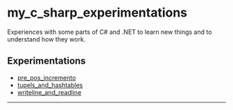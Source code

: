 # my_c_sharp_experimentations

Experiences with some parts of C# and .NET to learn new things and to understand how they work.

## Experimentations
- [pre_pos_incremento](./pre_pos_incremento)
- [tupels_and_hashtables](./tuples_and_hashtables)
- [writeline_and_readline](./writeline_and_readline)

-------------------------------------